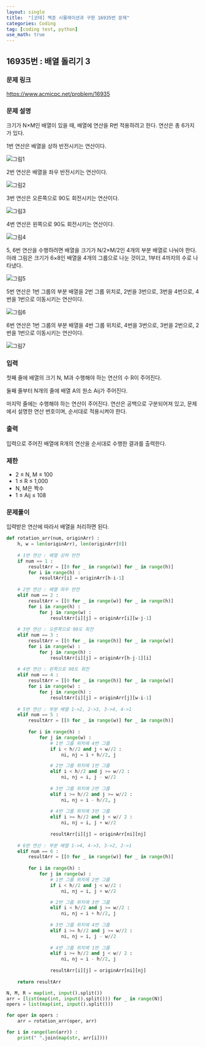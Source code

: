 ```yaml
---
layout: single
title:  "[코테] 백준 시물레이션과 구현 16935번 문제"
categories: Coding
tag: [coding test, python]
use_math: true
---
```


## 16935번 : 배열 돌리기 3
### 문제 링크
<https://www.acmicpc.net/problem/16935>

### 문제 설명
크기가 N×M인 배열이 있을 때, 배열에 연산을 R번 적용하려고 한다. 연산은 총 6가지가 있다.

1번 연산은 배열을 상하 반전시키는 연산이다.

![그림1](/images/20241013_1.png)

2번 연산은 배열을 좌우 반전시키는 연산이다.

![그림2](/images/20241013_2.png)

3번 연산은 오른쪽으로 90도 회전시키는 연산이다.

![그림3](/images/20241013_3.png)

4번 연산은 왼쪽으로 90도 회전시키는 연산이다.

![그림4](/images/20241013_4.png)

5, 6번 연산을 수행하려면 배열을 크기가 N/2×M/2인 4개의 부분 배열로 나눠야 한다. 아래 그림은 크기가 6×8인 배열을 4개의 그룹으로 나눈 것이고, 1부터 4까지의 수로 나타냈다.

![그림5](/images/20241013_5.png)

5번 연산은 1번 그룹의 부분 배열을 2번 그룹 위치로, 2번을 3번으로, 3번을 4번으로, 4번을 1번으로 이동시키는 연산이다.

![그림6](/images/20241013_6.png)

6번 연산은 1번 그룹의 부분 배열을 4번 그룹 위치로, 4번을 3번으로, 3번을 2번으로, 2번을 1번으로 이동시키는 연산이다.

![그림7](/images/20241013_7.png)

### 입력
첫째 줄에 배열의 크기 N, M과 수행해야 하는 연산의 수 R이 주어진다.

둘째 줄부터 N개의 줄에 배열 A의 원소 Aij가 주어진다.

마지막 줄에는 수행해야 하는 연산이 주어진다. 연산은 공백으로 구분되어져 있고, 문제에서 설명한 연산 번호이며, 순서대로 적용시켜야 한다.

### 출력
입력으로 주어진 배열에 R개의 연산을 순서대로 수행한 결과를 출력한다.

### 제한
- 2 ≤ N, M ≤ 100
- 1 ≤ R ≤ 1,000
- N, M은 짝수
- 1 ≤ Aij ≤ 108

### 문제풀이
입력받은 연산에 따라서 배열을 처리하면 된다.

```python
def rotation_arr(num, originArr) :
    h, w = len(originArr), len(originArr[0]) 
    
    # 1번 연산 : 배열 상하 반전
    if num == 1 :
        resultArr = [[0 for _ in range(w)] for _ in range(h)]
        for i in range(h) : 
            resultArr[i] = originArr[h-i-1]
        
    # 2번 연산 : 배열 좌우 반전
    elif num == 2 :
        resultArr = [[0 for _ in range(w)] for _ in range(h)]
        for i in range(h) : 
            for j in range(w) :
                resultArr[i][j] = originArr[i][w-j-1]
        
    # 3번 연산 : 오른쪽으로 90도 회전
    elif num == 3 :
        resultArr = [[0 for _ in range(h)] for _ in range(w)]
        for i in range(w) :
            for j in range(h) : 
                resultArr[i][j] = originArr[h-j-1][i]
        
    # 4번 연산 : 왼쪽으로 90도 회전
    elif num == 4 :
        resultArr = [[0 for _ in range(h)] for _ in range(w)]
        for i in range(w) :
            for j in range(h) : 
                resultArr[i][j] = originArr[j][w-i-1]
        
    # 5번 연산 : 부분 배열 1->2, 2->3, 3->4, 4->1
    elif num == 5 :
        resultArr = [[0 for _ in range(w)] for _ in range(h)]
        
        for i in range(h) :
            for j in range(w) : 
                # 1번 그룹 위치에 4번 그룹
                if i < h//2 and j < w//2 : 
                    ni, nj = i + h//2, j  

                # 2번 그룹 위치에 1번 그룹
                elif i < h//2 and j >= w//2 : 
                    ni, nj = i, j - w//2 
                
                # 3번 그룹 위치에 2번 그룹
                elif i >= h//2 and j >= w//2 :
                    ni, nj = i - h//2, j 
                
                # 4번 그룹 위치에 3번 그룹
                elif i >= h//2 and j < w// 2 :
                    ni, nj = i, j + w//2
                
                resultArr[i][j] = originArr[ni][nj]
        
    # 6번 연산 : 부분 배열 1->4, 4->3, 3->2, 2->1 
    elif num == 6 :
        resultArr = [[0 for _ in range(w)] for _ in range(h)]
        
        for i in range(h) :
            for j in range(w) : 
                # 1번 그룹 위치에 2번 그룹
                if i < h//2 and j < w//2 : 
                    ni, nj = i, j + w//2

                # 2번 그룹 위치에 3번 그룹
                elif i < h//2 and j >= w//2 : 
                    ni, nj = i + h//2, j 
                
                # 3번 그룹 위치에 4번 그룹
                elif i >= h//2 and j >= w//2 :
                    ni, nj = i, j - w//2
                
                # 4번 그룹 위치에 1번 그룹
                elif i >= h//2 and j < w// 2 :
                    ni, nj = i - h//2, j
                
                resultArr[i][j] = originArr[ni][nj]
        
    return resultArr

N, M, R = map(int, input().split())
arr = [list(map(int, input().split())) for _ in range(N)]
opers = list(map(int, input().split()))

for oper in opers : 
    arr = rotation_arr(oper, arr)

for i in range(len(arr)) :
    print(" ".join(map(str, arr[i])))
```
